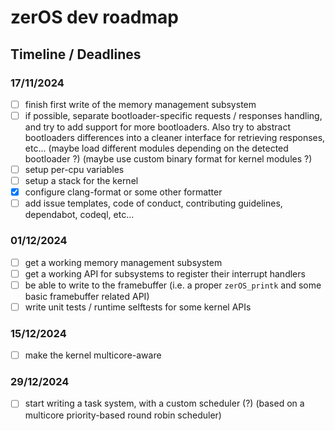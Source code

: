 # zerOS dev roadmap

## Timeline / Deadlines

### 17/11/2024

- [ ] finish first write of the memory management subsystem
- [ ] if possible, separate bootloader-specific requests / responses handling, and try to add support for more bootloaders. Also try to abstract bootloaders differences into a cleaner interface for retrieving responses, etc... (maybe load different modules depending on the detected bootloader ?) (maybe use custom binary format for kernel modules ?)
- [ ] setup per-cpu variables
- [ ] setup a stack for the kernel
- [x] configure clang-format or some other formatter
- [ ] add issue templates, code of conduct, contributing guidelines, dependabot, codeql, etc...

### 01/12/2024

- [ ] get a working memory management subsystem
- [ ] get a working API for subsystems to register their interrupt handlers
- [ ] be able to write to the framebuffer (i.e. a proper `zerOS_printk` and some basic framebuffer related API)
- [ ] write unit tests / runtime selftests for some kernel APIs

### 15/12/2024

- [ ] make the kernel multicore-aware

### 29/12/2024

- [ ] start writing a task system, with a custom scheduler (?) (based on a multicore priority-based round robin scheduler)
